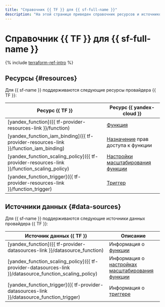 ```yaml
---
title: "Справочник {{ TF }} для {{ sf-full-name }}"
description: "На этой странице приведен справочник ресурсов и источников данных провайдера {{ TF }}, которые поддерживаются для сервиса {{ sf-name }}."
---
```


# Справочник {{ TF }} для {{ sf-full-name }}

{% include [terraform-ref-intro](../_includes/terraform-ref-intro.md) %}

## Ресурсы {#resources}

Для {{ sf-name }} поддерживаются следующие ресурсы провайдера {{ TF }}:

| **Ресурс {{ TF }}** | **Ресурс {{ yandex-cloud }}** |
| --- | --- |
| [yandex_function]({{ tf-provider-resources-link }}/function) | [Функция](./concepts/function.md) |
| [yandex_function_iam_binding]({{ tf-provider-resources-link }}/function_iam_binding) | [Назначение](../iam/concepts/access-control/index.md#access-bindings) прав доступа к функции |
| [yandex_function_scaling_policy]({{ tf-provider-resources-link }}/function_scaling_policy) | [Настройки масштабирования функции](./concepts/function.md#scaling) |
| [yandex_function_trigger]({{ tf-provider-resources-link }}/function_trigger) | [Триггер](./concepts/trigger/index.md) |

## Источники данных {#data-sources}

Для {{ sf-name }} поддерживаются следующие источники данных провайдера {{ TF }}:

| **Источник данных {{ TF }}** | **Описание** |
| --- | --- |
| [yandex_function]({{ tf-provider-datasources-link }}/datasource_function) | Информация о [функции](./concepts/function.md) |
| [yandex_function_scaling_policy]({{ tf-provider-datasources-link }}/datasource_function_scaling_policy) | Информация о [настройках масштабирования функции](./concepts/function.md#scaling) |
| [yandex_function_trigger]({{ tf-provider-datasources-link }}/datasource_function_trigger) | Информация о [триггере](./concepts/trigger/index.md) |